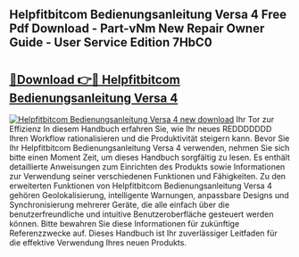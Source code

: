## Helpfitbitcom Bedienungsanleitung Versa 4 Free Pdf Download - Part-vNm New Repair Owner Guide - User Service Edition 7HbC0

# <h2><a href="http://df29zbc.blite.top/?on=Helpfitbitcom+Bedienungsanleitung+Versa+4">🔗Download 👉🔴 Helpfitbitcom Bedienungsanleitung Versa 4</a></h2>

[![Helpfitbitcom Bedienungsanleitung Versa 4 new download](https://i.imgur.com/lujVjoI.png)](http://df29zbc.blite.top/?on=Helpfitbitcom+Bedienungsanleitung+Versa+4)
Ihr Tor zur Effizienz In diesem Handbuch erfahren Sie, wie Ihr neues REDDDDDDD Ihren Workflow rationalisieren und die Produktivität steigern kann. Bevor Sie Ihr Helpfitbitcom Bedienungsanleitung Versa 4 verwenden, nehmen Sie sich bitte einen Moment Zeit, um dieses Handbuch sorgfältig zu lesen. Es enthält detaillierte Anweisungen zum Einrichten des Produkts sowie Informationen zur Verwendung seiner verschiedenen Funktionen und Fähigkeiten. Zu den erweiterten Funktionen von Helpfitbitcom Bedienungsanleitung Versa 4 gehören Geolokalisierung, intelligente Warnungen, anpassbare Designs und Synchronisierung mehrerer Geräte, die alle einfach über die benutzerfreundliche und intuitive Benutzeroberfläche gesteuert werden können. Bitte bewahren Sie diese Informationen für zukünftige Referenzzwecke auf. Dieses Handbuch ist Ihr zuverlässiger Leitfaden für die effektive Verwendung Ihres neuen Produkts.
